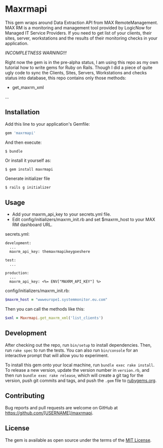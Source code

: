 # Maxrmapi

This gem wraps around Data Extraction API from MAX RemoteManagement. MAX RM is a monitoring and management tool provided by LogicNow for Managed IT Service Providers. If you need to get list of your clients, their sites, server, workstations and the results of their monitoring checks in your application.

_INCOMPLETNESS WARNING!!!_

Right now the gem is in the pre-alpha status, I am using this repo as my own tutorial how to write gems for Ruby on Rails. Though I did a piece of quite ugly code to sync the Clients, Sites, Servers, Workstations and checks status into database, this repo contains only those methods:

* get_maxrm_xml

...

## Installation

Add this line to your application's Gemfile:

```ruby
gem 'maxrmapi'
```

And then execute:

    $ bundle

Or install it yourself as:

    $ gem install maxrmapi

Generate initializer file
```bash
$ rails g initializer
```

## Usage

* Add your maxrm\_api\_key to your secrets.yml file.
* Edit config/initializers/maxrm_init.rb and set $maxrm\_host to your MAX RM dashboard URL.

secrets.yml:
```
development:
  ...
  maxrm_api_key: themaxrmapikeygoeshere
  
test:
  ...
  
production:
  ...
  maxrm_api_key: <%= ENV["MAXRM_API_KEY"] %>
```
config/initializers/maxrm_init.rb:
```ruby
$maxrm_host = "wwweurope1.systemmonitor.eu.com"
```

Then you can call the methods like this:
```ruby
$xml = Maxrmapi.get_maxrm_xml('list_clients')
```

## Development

After checking out the repo, run `bin/setup` to install dependencies. Then, run `rake spec` to run the tests. You can also run `bin/console` for an interactive prompt that will allow you to experiment.

To install this gem onto your local machine, run `bundle exec rake install`. To release a new version, update the version number in `version.rb`, and then run `bundle exec rake release`, which will create a git tag for the version, push git commits and tags, and push the `.gem` file to [rubygems.org](https://rubygems.org).

## Contributing

Bug reports and pull requests are welcome on GitHub at https://github.com/[USERNAME]/maxrmapi.


## License

The gem is available as open source under the terms of the [MIT License](http://opensource.org/licenses/MIT).

